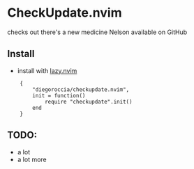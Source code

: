# CheckUpdate.nvim

checks out there's a new medicine Nelson available on GitHub
## Install

* install with [lazy.nvim](https://github.com/folke/lazy.nvim)

```
    {
        "diegoroccia/checkupdate.nvim",
        init = function()
            require "checkupdate".init()
        end
    }
```

## TODO:
* a lot
* a lot more
